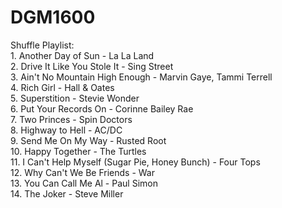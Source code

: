 # DGM1600

Shuffle Playlist:
<br> 1. Another Day of Sun - La La Land
<br> 2. Drive It Like You Stole It - Sing Street
<br> 3. Ain't No Mountain High Enough - Marvin Gaye, Tammi Terrell
<br> 4. Rich Girl - Hall & Oates
<br> 5. Superstition - Stevie Wonder
<br> 6. Put Your Records On - Corinne Bailey Rae
<br> 7. Two Princes - Spin Doctors
<br> 8. Highway to Hell - AC/DC
<br> 9. Send Me On My Way - Rusted Root
<br> 10. Happy Together - The Turtles
<br> 11. I Can't Help Myself (Sugar Pie, Honey Bunch) - Four Tops
<br> 12. Why Can't We Be Friends - War
<br> 13. You Can Call Me Al - Paul Simon
<br> 14. The Joker - Steve Miller
